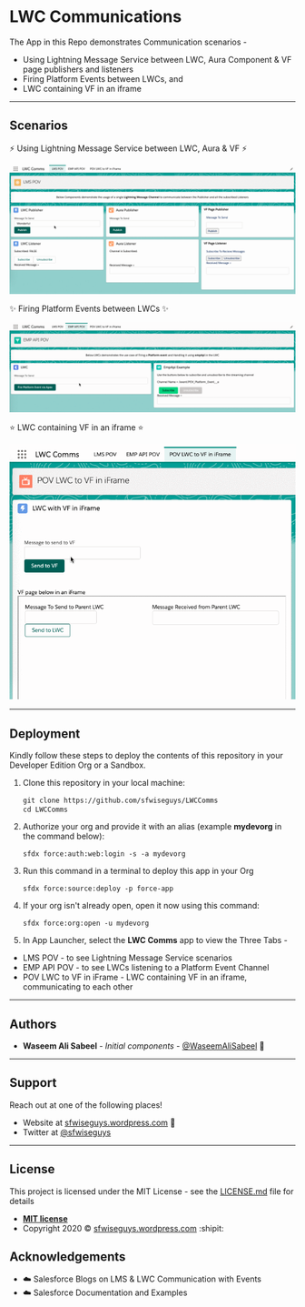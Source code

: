 # LWC Communications
The App in this Repo demonstrates Communication scenarios  - 
* Using Lightning Message Service between LWC, Aura Component & VF page publishers and listeners
* Firing Platform Events between LWCs, and
* LWC containing VF in an iframe

---

## Scenarios

:zap: Using Lightning Message Service between LWC, Aura & VF :zap:

![](LMS-GIF.gif)

:sparkles: Firing Platform Events between LWCs :sparkles:

![](EMP-API-GIF.gif)

:star: LWC containing VF in an iframe :star:

![](VFiFrame-GIF.gif)

---

## Deployment
Kindly follow these steps to deploy the contents of this repository in your Developer Edition Org or a Sandbox.

1. Clone this repository in your local machine:

    ```
    git clone https://github.com/sfwiseguys/LWCComms
    cd LWCComms
    ```

1. Authorize your org and provide it with an alias (example **mydevorg** in the command below):

    ```
    sfdx force:auth:web:login -s -a mydevorg
    ```

1. Run this command in a terminal to deploy this app in your Org

    ```
    sfdx force:source:deploy -p force-app
    ```

1. If your org isn't already open, open it now using this command:

    ```
    sfdx force:org:open -u mydevorg
    ```

1. In App Launcher, select the **LWC Comms** app to view the Three Tabs - 

* LMS POV - to see Lightning Message Service scenarios
* EMP API POV - to see LWCs listening to a Platform Event Channel
* POV LWC to VF in iFrame - LWC containing VF in an iframe, communicating to each other

---

## Authors

* **Waseem Ali Sabeel** - *Initial components* - [@WaseemAliSabeel](https://github.com/WaseemAliSabeel) :cowboy_hat_face:

---

## Support

Reach out at one of the following places!

- Website at [sfwiseguys.wordpress.com](https://sfwiseguys.wordpress.com) :tophat:
- Twitter at [@sfwiseguys](https://twitter.com/sfwiseguys)

---

## License

This project is licensed under the MIT License - see the [LICENSE.md](LICENSE.md) file for details

- **[MIT license](http://opensource.org/licenses/mit-license.php)**
- Copyright 2020 :copyright:  [sfwiseguys.wordpress.com](https://sfwiseguys.wordpress.com) :shipit:

## Acknowledgements

* :cloud: Salesforce Blogs on LMS & LWC Communication with Events
* :cloud: Salesforce Documentation and Examples
